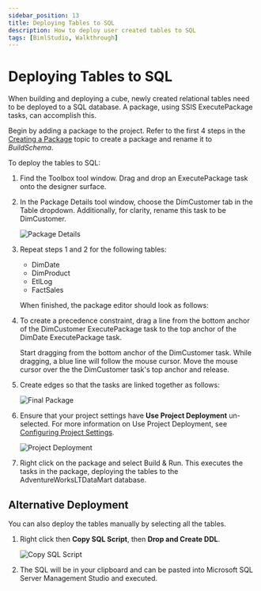 ```yaml
---
sidebar_position: 13
title: Deploying Tables to SQL
description: How to deploy user created tables to SQL
tags: [BimlStudio, Walkthrough]
---
```

# Deploying Tables to SQL

When building and deploying a cube, newly created relational tables need to be deployed to a SQL database. A package, using SSIS ExecutePackage tasks, can accomplish this.

Begin by adding a package to the project. Refer to the first 4 steps in the [Creating a Package](creating-a-basic-package) topic to create a package and rename it to _BuildSchema_.

To deploy the tables to SQL:

1. Find the Toolbox tool window. Drag and drop an ExecutePackage task onto the designer surface.

1. In the Package Details tool window, choose the DimCustomer tab in the Table dropdown. Additionally, for clarity, rename this task to be DimCustomer.

    ![Package Details](https://varigencecom.blob.core.windows.net/images-mistdocumentation-deployingtables/deployingtables_2.gif)

1. Repeat steps 1 and 2 for the following tables:

    * DimDate
    * DimProduct
    * EtlLog
    * FactSales

    When finished, the package editor should look as follows:

1. To create a precedence constraint, drag a line from the bottom anchor of the DimCustomer ExecutePackage task to the top anchor of the DimDate ExecutePackage task.

    Start dragging from the bottom anchor of the DimCustomer task. While dragging, a blue line will follow the mouse cursor. Move the mouse cursor over the the DimCustomer task's top anchor and release.

1. Create edges so that the tasks are linked together as follows:

    ![Final Package](https://varigencecom.blob.core.windows.net/images-mistdocumentation-deployingtables/deployingtables_6.gif)

1. Ensure that your project settings have **Use Project Deployment** un-selected. For more information on Use Project Deployment, see [Configuring Project Settings](configuring-project-settings).

    ![Project Deployment](https://varigencecom.blob.core.windows.net/images-mistdocumentation-deployingtables/deployingtables_6.png)

1. Right click on the package and select Build & Run. This executes the tasks in the package, deploying the tables to the AdventureWorksLTDataMart database.

## Alternative Deployment

You can also deploy the tables manually by selecting all the tables. 

1. Right click then **Copy SQL Script**, then **Drop and Create DDL**.

    ![Copy SQL Script](https://varigencecom.blob.core.windows.net/images-mistdocumentation-deployingtables/deployingtables_7.png)

2. The SQL will be in your clipboard and can be pasted into Microsoft SQL Server Management Studio and executed.
